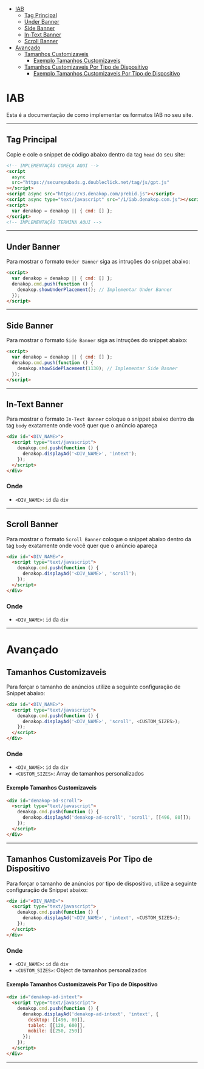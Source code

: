 - [IAB](#iab)
  - [Tag Principal](#tag-principal)
  - [Under Banner](#under-banner)
  - [Side Banner](#side-banner)
  - [In-Text Banner](#in-text-banner)
  - [Scroll Banner](#scroll-banner)
- [Avançado](#avançado)
  - [Tamanhos Customizaveis](#tamanhos-customizaveis)
    - [Exemplo Tamanhos Customizaveis](#exemplo-tamanhos-customizaveis)
  - [Tamanhos Customizaveis Por Tipo de Dispositivo](#tamanhos-customizaveis-por-tipo-de-dispositivo)
    - [Exemplo Tamanhos Customizaveis Por Tipo de Dispositivo](#exemplo-tamanhos-customizaveis-por-tipo-de-dispositivo)


# IAB

Esta é a documentação de como implementar os formatos IAB no seu site.

---------

## Tag Principal

Copie e cole o snippet de código abaixo dentro da tag `head` do seu site:
```html
<!-- IMPLEMENTAÇÃO COMEÇA AQUI -->
<script
  async
  src="https://securepubads.g.doubleclick.net/tag/js/gpt.js"
></script>
<script async src="https://v3.denakop.com/prebid.js"></script>
<script async type="text/javascript" src="/1/iab.denakop.com.js"></script>
<script>
  var denakop = denakop || { cmd: [] };
</script>
<!-- IMPLEMENTAÇÃO TERMINA AQUI -->
```

---------

## Under Banner

Para mostrar o formato `Under Banner` siga as intruções do snippet abaixo:
```html
<script>
  var denakop = denakop || { cmd: [] };
  denakop.cmd.push(function () {
    denakop.showUnderPlacement(); // Implementar Under Banner
  });
</script>
```

---------

## Side Banner

Para mostrar o formato `Side Banner` siga as intruções do snippet abaixo:
```html
<script>
  var denakop = denakop || { cmd: [] };
  denakop.cmd.push(function () {
    denakop.showSidePlacement(1130); // Implementar Side Banner
  });
</script>
```

---------

## In-Text Banner

Para mostrar o formato `In-Text Banner` coloque o snippet abaixo dentro da tag `body` exatamente onde você quer que o anúncio apareça
```html
<div id="<DIV_NAME>">
  <script type="text/javascript">
    denakop.cmd.push(function () {
      denakop.displayAd('<DIV_NAME>', 'intext');
    });
  </script>
</div>
```
### Onde
- `<DIV_NAME>`: `id` da `div`

---------

## Scroll Banner

Para mostrar o formato `Scroll Banner` coloque o snippet abaixo dentro da tag `body` exatamente onde você quer que o anúncio apareça
```html
<div id="<DIV_NAME>">
  <script type="text/javascript">
    denakop.cmd.push(function () {
      denakop.displayAd('<DIV_NAME>', 'scroll');
    });
  </script>
</div>
```
### Onde
- `<DIV_NAME>`: `id` da `div`

---------

# Avançado

## Tamanhos Customizaveis

Para forçar o tamanho de anúncios utilize a seguinte configuração de Snippet abaixo:
```html
<div id="<DIV_NAME>">
  <script type="text/javascript">
    denakop.cmd.push(function () {
      denakop.displayAd('<DIV_NAME>', 'scroll', <CUSTOM_SIZES>);
    });
  </script>
</div>
```
### Onde
- `<DIV_NAME>`: `id` da `div`
- `<CUSTOM_SIZES>`: Array de tamanhos personalizados

#### Exemplo Tamanhos Customizaveis
```html
<div id="denakop-ad-scroll">
  <script type="text/javascript">
    denakop.cmd.push(function () {
      denakop.displayAd('denakop-ad-scroll', 'scroll', [[496, 80]]);
    });
  </script>
</div>
```

---------

## Tamanhos Customizaveis Por Tipo de Dispositivo

Para forçar o tamanho de anúncios por tipo de dispositivo, utilize a seguinte configuração de Snippet abaixo:
```html
<div id="<DIV_NAME>">
  <script type="text/javascript">
    denakop.cmd.push(function () {
      denakop.displayAd('<DIV_NAME>', 'intext', <CUSTOM_SIZES>);
    });
  </script>
</div>
```
### Onde
- `<DIV_NAME>`: `id` da `div`
- `<CUSTOM_SIZES>`: Object de tamanhos personalizados

#### Exemplo Tamanhos Customizaveis Por Tipo de Dispositivo
```html
<div id="denakop-ad-intext">
  <script type="text/javascript">
    denakop.cmd.push(function () {
      denakop.displayAd('denakop-ad-intext', 'intext', {
        desktop: [[496, 80]],
        tablet: [[120, 600]],
        mobile: [[250, 250]]
      });
    });
  </script>
</div>
```

---------
